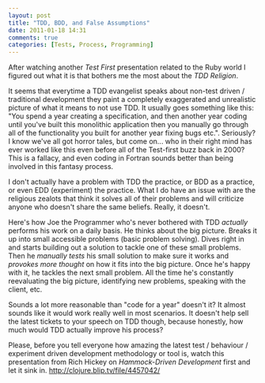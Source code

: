```yaml
---
layout: post
title: "TDD, BDD, and False Assumptions"
date: 2011-01-18 14:31
comments: true
categories: [Tests, Process, Programming]
---
```


After watching another *Test First* presentation related to the Ruby world I figured out what it is that bothers me the most about the *TDD Religion*.

It seems that everytime a TDD evangelist speaks about non-test driven / traditional development they paint a completely exaggerated and unrealistic picture of what it means to not use TDD. It usually goes something like this: "You spend a year creating a specification, and then another year coding until you've built this monolithic application then you manually go through all of the functionality you built for another year fixing bugs etc.". Seriously? I know we've all got horror tales, but come on... who in their right mind has ever worked like this even before all of the Test-first buzz back in 2000? This is a fallacy, and even coding in Fortran sounds better than being involved in this fantasy process.

I don't actually have a problem with TDD the practice, or BDD as a practice, or even EDD (experiment) the practice. What I do have an issue with are the religious zealots that think it solves all of their problems and will criticize anyone who doesn't share the same beliefs. Really, it doesn't.

Here's how Joe the Programmer who's never bothered with TDD *actually* performs his work on a daily basis. He thinks about the big picture. Breaks it up into small accessible problems (basic problem solving). Dives right in and starts building out a solution to tackle one of these small problems. Then he *manually tests* his small solution to make sure it works and *provokes more thought* on how it fits into the big picture. Once he's happy with it, he tackles the next small problem. All the time he's constantly reevaluating the big picture, identifying new problems, speaking with the client, etc.

Sounds a lot more reasonable than "code for a year" doesn't it? It almost sounds like it would work really well in most scenarios. It doesn't help sell the latest tickets to your speech on TDD though, because honestly, how much would TDD actually improve his process?

Please, before you tell everyone how amazing the latest test / behaviour / experiment driven development methodology or tool is, watch this presentation from Rich Hickey on *Hammock-Driven Development* first and let it sink in. <http://clojure.blip.tv/file/4457042/>
